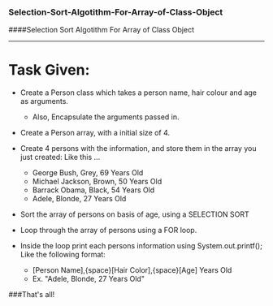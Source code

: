 ### Selection-Sort-Algotithm-For-Array-of-Class-Object
####Selection Sort Algotithm For Array of Class Object

---

# Task Given:

* Create a Person class which takes a person name, hair colour and age as arguments.
    - Also, Encapsulate the arguments passed in.

* Create a Person array, with a initial size of 4.

* Create 4 persons with the information, and store them in the array you just created:
    Like this ...
    - George Bush, Grey, 69 Years Old
    - Michael Jackson, Brown, 50 Years Old
    - Barrack Obama, Black, 54 Years Old
    - Adele, Blonde, 27 Years Old

* Sort the array of persons on basis of age, using a SELECTION SORT

* Loop through the array of persons using a FOR loop.

* Inside the loop print each persons information using System.out.printf(); Like the following format:
    - [Person Name],{space}[Hair Color],{space}[Age] Years Old
    - Ex. "Adele, Blonde, 27 Years Old"
    
###That's all!
